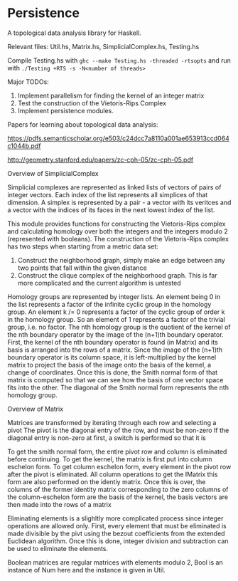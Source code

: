 # Persistence
A topological data analysis library for Haskell.

Relevant files: Util.hs, Matrix.hs, SimplicialComplex.hs, Testing.hs

Compile Testing.hs with `ghc --make Testing.hs -threaded -rtsopts` and run with `./Testing +RTS -s -N<number of threads>`

Major TODOs:
1) Implement parallelism for finding the kernel of an integer matrix
2) Test the construction of the Vietoris-Rips Complex
3) Implement persistence modules.

Papers for learning about topological data analysis:

https://pdfs.semanticscholar.org/e503/c24dcc7a8110a001ae653913ccd064c1044b.pdf

http://geometry.stanford.edu/papers/zc-cph-05/zc-cph-05.pdf

Overview of SimplicialComplex

Simplicial complexes are represented as linked lists of vectors of pairs of integer vectors.
Each index of the list represents all simplices of that dimension.
A simplex is represented by a pair - a vector with its veritces and a vector with the indices
of its faces in the next lowest index of the list.

This module provides functions for constructing the Vietoris-Rips complex and calculating homology
over both the integers and the integers modulo 2 (represented with booleans).
The construction of the Vietoris-Rips complex has two steps when starting from a metric data set:
1) Construct the neighborhood graph, simply make an edge between any two points that fall within the given distance
2) Construct the clique complex of the neighborhood graph. This is far more complicated and the current algorithm is untested

Homology groups are represented by integer lists. An element being 0 in the list represents a factor
of the infinite cyclic group in the homology group. An element k /= 0 represents a factor of the
cyclic group of order k in the homology group. So an element of 1 represents a factor of the trivial group, i.e. no factor.
The nth homology group is the quotient of the kernel of the nth boundary operator by the image of the (n+1)th boundary operator.
First, the kernel of the nth boundary operator is found (in Matrix) and its basis is arranged into the rows of a matrix.
Since the image of the (n+1)th boundary operator is its column space, it is left-multiplied by the kernel matrix
to project the basis of the image onto the basis of the kernel, a change of coordinates. Once this is done,
the Smith normal form of that matrix is computed so that we can see how the basis of one vector space fits into the other.
The diagonal of the Smith normal form represents the nth homology group.

Overview of Matrix

Matrices are transformed by iterating through each row and selecting a pivot
The pivot is the diagonal entry of the row, and must be non-zero
If the diagonal entry is non-zero at first, a switch is performed so that it is

To get the smith normal form, the entire pivot row and column is eliminated before continuing.
To get the kernel, the matrix is first put into column eschelon form. To get column eschelon form,
every element in the pivot row after the pivot is eliminated. All column operations to get the
IMatrix this form are also performed on the identiy matrix. Once this is over, the columns of
the former identity matrix corresponding to the zero columns of the column-eschelon form are the
basis of the kernel, the basis vectors are then made into the rows of a matrix

Eliminating elements is a slighltly more complicated process since integer operations are allowed only.
First, every element that must be eliminated is made divisible by the pivt using the bezout coefficients
from the extended Euclidean algorithm. Once this is done, integer division and subtraction can be used
to eliminate the elements.

Boolean matrices are regular matrices with elements modulo 2, Bool is an instance
of Num here and the instance is given in Util.
